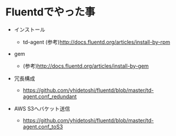 # Fluentdでやった事

- インストール
  - td-agent
  (参考)http://docs.fluentd.org/articles/install-by-rpm  
- gem
  - (参考)http://docs.fluentd.org/articles/install-by-gem

- 冗長構成
  - https://github.com/yhidetoshi/fluentd/blob/master/td-agent.conf_redundant

- AWS S3へバケット送信
  - https://github.com/yhidetoshi/fluentd/blob/master/td-agent.conf_toS3
